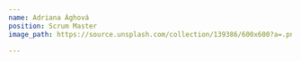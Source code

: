 ```yaml
---
name: Adriana Ághová
position: Scrum Master
image_path: https://source.unsplash.com/collection/139386/600x600?a=.png

---
```

